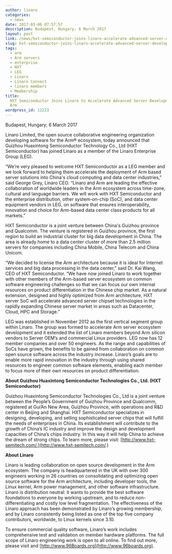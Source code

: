 ```yaml
---
author: linaro
categories:
  - news
date: 2017-03-06 07:57:57
description: Budapest, Hungary; 6 March 2017
layout: post
link: /news/hxt-semiconductor-joins-linaro-accelerate-advanced-server-development-arm/
slug: hxt-semiconductor-joins-linaro-accelerate-advanced-server-development-arm
tags:
  - arm
  - Arm servers
  - enterprise
  - HXT
  - LEG
  - Linaro
  - Linaro Connect
  - linaro members
  - Membership
title:
  HXT Semiconductor Joins Linaro to Accelerate Advanced Server Development on
  Arm
wordpress_id: 12223
---
```


Budapest, Hungary; 6 March 2017

Linaro Limited, the open source collaborative engineering organization developing software for the Arm® ecosystem, today announced that Guizhou Huaxintong Semiconductor Technology Co., Ltd (HXT Semiconductor) has joined Linaro as a member of the Linaro Enterprise Group (LEG).

“We’re very pleased to welcome HXT Semiconductor as a LEG member and we look forward to helping them accelerate the deployment of Arm based server solutions into China's cloud computing and data center industries,” said George Grey, Linaro CEO. “Linaro and Arm are leading the effective collaboration of worldwide leaders in the Arm ecosystem across time-zone, cultural and language barriers. We will work with HXT Semiconductor and the enterprise distribution, other system-on-chip (SoC), and data center equipment vendors in LEG, on software that ensures interoperability, innovation and choice for Arm-based data center class products for all markets.”

HXT Semiconductor is a joint venture between China's Guizhou province and Qualcomm. The venture is registered in Guizhou province, the first region to build an industrial cluster for big data development in China. The area is already home to a data center cluster of more than 2.5 million servers for companies including China Mobile, China Telecom and China Unicom.

“We decided to license the Arm architecture because it is ideal for Internet services and big data processing in the data center,” said Dr. Kai Wang, CEO of HXT Semiconductor. “We have now joined Linaro to work together with other members of the Arm-based server ecosystem on common software engineering challenges so that we can focus our own internal resources on product differentiation in the Chinese chip market. As a natural extension, designed and highly optimized from Arm architecture, HXT server SoC will accelerate advanced server chipset technologies in the rapidly expanding Chinese server market in areas such as Datacenter, Cloud, HPC and Storage.”

LEG was established in November 2012 as the first vertical segment group within Linaro. The group was formed to accelerate Arm server ecosystem development and it extended the list of Linaro members beyond Arm silicon vendors to Server OEM’s and commercial Linux providers. LEG now has 12 member companies and over 50 engineers. As the range and capabilities of SoCs have grown, the benefits to be gained from collaboration on common open source software across the industry increase. Linaro’s goals are to enable more rapid innovation in the industry through using shared resources to engineer common software elements, enabling each member to focus more of their own resources on product differentiation.

**About Guizhou Huaxintong Semiconductor Technologies Co., Ltd. (HXT Semiconductor)**

Guizhou Huaxintong Semiconductor Technologies Co., Ltd is a joint venture between the People’s Government of Guizhou Province and Qualcomm, registered at Gui’An New Area, Guizhou Province, with operations and R&D center in Beijing and Shanghai. HXT Semiconductor specializes in designing, developing, and selling sophisticated server chips that will fulfill the needs of enterprises in China. Its establishment will contribute to the growth of China’s IC industry and improve the design and development capacities of China’s chips industry. In this way it will help China to achieve the dream of strong chips. To learn more, please visit: [http://www.hxt-semitech.com/.](http://www.hxt-semitech.com/.)

**About Linaro**

Linaro is leading collaboration on open source development in the Arm ecosystem. The company is headquartered in the UK with over 300 engineers working in 26 countries on consolidating and optimizing open source software for the Arm architecture, including developer tools, the Linux kernel, Arm power management, and other software infrastructure. Linaro is distribution neutral: it wants to provide the best software foundations to everyone by working upstream, and to reduce non-differentiating and costly low level fragmentation. The effectiveness of the Linaro approach has been demonstrated by Linaro’s growing membership, and by Linaro consistently being listed as one of the top five company contributors, worldwide, to Linux kernels since 3.10.

To ensure commercial quality software, Linaro’s work includes comprehensive test and validation on member hardware platforms. The full scope of Linaro engineering work is open to all online. To find out more, please visit []() and [http://www.96Boards.org](http://www.96boards.org).
